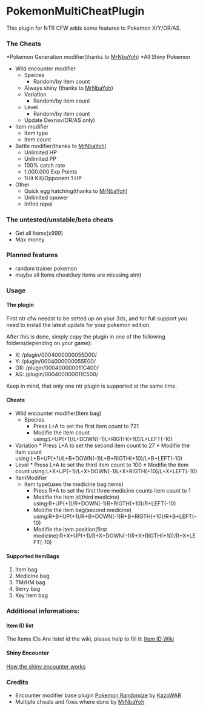 PokemonMultiCheatPlugin
==================================

This plugin for NTR CFW adds some features to Pokemon X/Y/OR/AS.

### The Cheats

*Pokemon Generation modifier(thanks to [MrNbaYoh](https://github.com/MrNbaYoh))
    *All Shiny Pokemon
* Wild encounter modifier
    * Species
        * Random/by item count
    * Always shiny (thanks to [MrNbaYoh](https://github.com/MrNbaYoh))
    * Variation
        * Random/by item count
    * Level
        * Random/by item count
    * Update Dexnav(OR/AS only)
* Item modifier
    * Item type
    * Item count
* Battle modifier(thanks to [MrNbaYoh](https://github.com/MrNbaYoh))
    * Unlimited HP
    * Unlimited PP
    * 100% catch rate
    * 1.000.000 Exp Points
    * 1Hit Kill/Opponent 1 HP
* Other
    * Quick egg hatching(thanks to [MrNbaYoh](https://github.com/MrNbaYoh))
    * Unlimited opower
    * Infinit repel

### The untested/unstable/beta cheats

* Get all Items(x999)
* Max money

### Planned features

* random trainer pokemon
* maybe all Items cheat(key items are misssing atm)

### Usage

#### The plugin

First ntr cfw needst to be setted up on your 3ds, and for full support you need to install the latest update for your pokemon edition.

After this is done, simply copy the plugin in one of the following folders(depending on your game):

* X:  /plugin/0004000000055D00/
* Y:  /plugin/0004000000055E00/
* OR: /plugin/000400000011C400/
* AS: /plugin/000400000011C500/

Keep in mind, that only one ntr plugin is supported at the same time.

#### Cheats

* Wild encounter modifier(Item bag)
   * Species
       * Press L+A to set the first item count to 721
       * Modifie the item count using:L+UP(+1)/L+DOWN(-1)L+RIGTH(+10)/L+LEFT(-10) 
 * Variation
       * Press L+A to set the second item count to 27
       * Modifie the item count using:L+B+UP(+1)/L+B+DOWN(-1)L+B+RIGTH(+10)/L+B+LEFT(-10) 
 * Level
       * Press L+A to set the third item count to 100
       * Modifie the item count using:L+X+UP(+1)/L+X+DOWN(-1)L+X+RIGTH(+10)/L+X+LEFT(-10) 
* ItemModifier
    * Item type(uses the medicine bag items)
        * Press R+A to set the first three medicine counts item count to 1
        * Modifie the item id(third medicine) using:R+UP(+1)/R+DOWN(-1)R+RIGTH(+10)/R+LEFT(-10)
        * Modifie the item bag(second medicine) using:R+B+UP(+1)/R+B+DOWN(-1)R+B+RIGTH(+10)/R+B+LEFT(-10)  
        * Modifie the item position(first medicine):R+X+UP(+1)/R+X+DOWN(-1)R+X+RIGTH(+10)/R+X+LEFT(-10)

#### Supported itemBags

1. Item bag
2. Medicine bag
3. TM/HM bag
4. Berry bag
5. Key item bag


### Additional informations:

#### Item ID list

The Items IDs Are listet id the wiki, please help to fill it:
[Item ID Wiki](https://github.com/hartmannaf/PokemonCheatPlugin/wiki/itemList)

#### Shiny Encounter
[How the shiny encounter works](https://github.com/hartmannaf/PokemonCheatPlugin/wiki/Shiny-PID-Calculation)

### Credits
* Encounter modifier base plugin [Pokemon Randomize](https://gbatemp.net/threads/pokemon-randomize-a-pokemon-x-y-or-as-ntr-cfw-plugin.397096/) by [KazoWAR](https://gbatemp.net/members/kazowar.133086/)
* Multiple cheats and fixes where done by [MrNbaYoh](https://github.com/MrNbaYoh)
